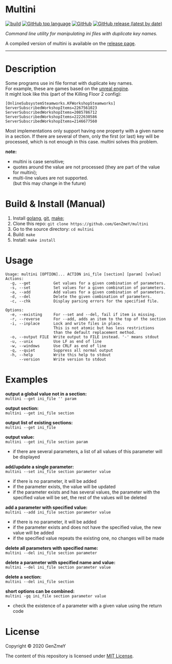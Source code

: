 # Multini

[![build](https://github.com/GenZmeY/multini/workflows/build/badge.svg)](https://github.com/GenZmeY/multini/actions)
[![GitHub top language](https://img.shields.io/github/languages/top/GenZmeY/multini)](https://golang.org)
[![GitHub](https://img.shields.io/github/license/genzmey/multini)](https://github.com/GenZmeY/multini/blob/master/LICENSE)
[![GitHub release (latest by date)](https://img.shields.io/github/v/release/GenZmeY/multini)](https://github.com/GenZmeY/multini/releases)

*Command line utility for manipulating ini files with duplicate key names.*

A compiled version of multini is available on the [release page](https://github.com/GenZmeY/multini/releases).

***

# Description
Some programs use ini file format with duplicate key names.  
For example, these are games based on the [unreal engine](https://en.wikipedia.org/wiki/Unreal_Engine).  
It might look like this (part of the Killing Floor 2 config):  
```
[OnlineSubsystemSteamworks.KFWorkshopSteamworks]
ServerSubscribedWorkshopItems=2267561023
ServerSubscribedWorkshopItems=2085786712
ServerSubscribedWorkshopItems=2222630586
ServerSubscribedWorkshopItems=2146677560
```
Most implementations only support having one property with a given name in a section. If there are several of them, only the first (or last) key will be processed, which is not enough in this case. multini solves this problem.

**note:**  
- multini is case sensitive;
- quotes around the value are not processed (they are part of the value for multini);  
- multi-line values are not supported.  
(but this may change in the future)  

# Build & Install (Manual)
1. Install [golang](https://golang.org), [git](https://git-scm.com/), [make](https://www.gnu.org/software/make/);
2. Clone this repo: `git clone https://github.com/GenZmeY/multini`
3. Go to the source directory: `cd multini`
4. Build: `make`
5. Install: `make install`

# Usage
```
Usage: multini [OPTION]... ACTION ini_file [section] [param] [value]
Actions:
  -g, --get          Get values for a given combination of parameters.
  -s, --set          Set values for a given combination of parameters.
  -a, --add          Add values for a given combination of parameters.
  -d, --del          Delete the given combination of parameters.
  -c, --chk          Display parsing errors for the specified file.

Options:
  -e, --existing     For --set and --del, fail if item is missing.
  -r, --reverse      For --add, adds an item to the top of the section
  -i, --inplace      Lock and write files in place.
                     This is not atomic but has less restrictions
                     than the default replacement method.
  -o, --output FILE  Write output to FILE instead. '-' means stdout
  -u, --unix         Use LF as end of line
  -w, --windows      Use CRLF as end of line
  -q, --quiet        Suppress all normal output
  -h, --help         Write this help to stdout
      --version      Write version to stdout
```

# Examples
**output a global value not in a section:**  
`multini --get ini_file '' param`

**output section:**  
`multini --get ini_file section`

**output list of existing sections:**  
`multini --get ini_file`

**output value:**  
`multini --get ini_file section param`  
- if there are several parameters, a list of all values of this parameter will be displayed

**add/update a single parameter:**  
`multini --set ini_file section parameter value`  
- if there is no parameter, it will be added  
- if the parameter exists, the value will be updated  
- if the parameter exists and has several values, the parameter with the specified value will be set, the rest of the values will be deleted

**add a parameter with specified value:**  
`multini --add ini_file section parameter value`  
- if there is no parameter, it will be added  
- if the parameter exists and does not have the specified value, the new value will be added  
- if the specified value repeats the existing one, no changes will be made

**delete all parameters with specified name:**  
`multini --del ini_file section parameter`

**delete a parameter with specified name and value:**  
`multini --del ini_file section parameter value`

**delete a section:**  
`multini --del ini_file section`

**short options can be combined:**  
`multini -gq ini_file section parameter value`  
- check the existence of a parameter with a given value using the return code

# License
Copyright © 2020 GenZmeY

The content of this repository is licensed under [MIT License](https://github.com/GenZmeY/multini/blob/master/LICENSE).

